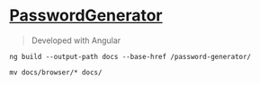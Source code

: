 # [PasswordGenerator](https://guillermobalsera.github.io/password-generator/)

> Developed with Angular

```shell
ng build --output-path docs --base-href /password-generator/
```

```shell
mv docs/browser/* docs/
```



